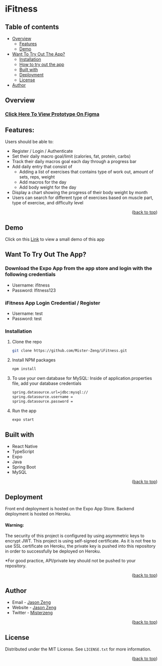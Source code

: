 <a name="readme-top"></a>

# iFitness

## Table of contents

- [Overview](#overview)
    - [Features](#features)
    - [Demo](#demo)
- [Want To Try Out The App?](#want-to-try-out-the-app)
    - [Installation](#installation)
    - [How to try out the app](#download-the-expo-app-from-the-app-store-and-login-with-the-following-credentials)
    - [Built with](#built-with)
    - [Deployment](#deployment)
    - [License](#license)
- [Author](#author)


## Overview

### [Click Here To View Prototype On Figma](https://www.figma.com/proto/DfM12QFmp1UaJXW7bAwraG/iFitness?node-id=1%3A2&scaling=scale-down&page-id=0%3A1)


## Features:

Users should be able to:

- Register / Login / Authenticate
- Set their daily macro goal/limit (calories, fat, protein, carbs)
- Track their daily macros goal each day through a progress bar
- Add daily entry that consist of 
    - Adding a list of exercises that contains type of work out, amount of sets, reps, weight
    - Add macros for the day
    - Add body weight for the day
- Display a chart showing the progress of their body weight by month
- Users can search for different type of exercises based on muscle part, type of exercise, and difficulty level

<p align="right">(<a href="#readme-top">back to top</a>)</p>

## Demo

Click on this [Link](https://youtu.be/_Dc5uGm0aaQ) to view a small demo of this app

## Want To Try Out The App? 

### Download the Expo App from the app store and login with the following credentials

- Username: ifitness
- Password: Ifitness123 

### iFitness App Login Credential / Register 

- Username: test
- Password: test

### Installation

1. Clone the repo
   ```sh
   git clone https://github.com/Mister-Zeng/iFitness.git
   ```
2. Install NPM packages
   ```sh
   npm install
   ```
3. To use your own database for MySQL: Inside of application.properties file, add your database credentials
    ```sh
    spring.datasource.url=jdbc:mysql://
    spring.datasource.username = 
    spring.datasource.password = 
    ```
4. Run the app
   ```sh
   expo start
   ```

## Built with

- React Native
- TypeScript
- Expo
- Java
- Spring Boot
- MySQL

<p align="right">(<a href="#readme-top">back to top</a>)</p>

## Deployment

Front end deployment is hosted on the Expo App Store. Backend deployment is hosted on Heroku.

#### Warning: 
The security of this project is configured by using asymmetric keys to encrypt JWT.
This project is using self-signed certificate. As it is not free to use SSL certificate on Heroku, 
the private key is pushed into this repository in order to successfully be deployed on Heroku. 

*For good practice, API/private key should not be pushed to your repository. 

<p align="right">(<a href="#readme-top">back to top</a>)</p>

## Author

- Email - [Jason Zeng](mailto:officialjasonzeng@gmail.com?subject=[GitHub]%20iFitness%20App)
- Website - [Jason Zeng](https://jasonz.dev/)
- Twitter - [Misterzeng](https://www.twitter.com/misterzeng)

<p align="right">(<a href="#readme-top">back to top</a>)</p>

## License

Distributed under the MIT License. See `LICENSE.txt` for more information.

<p align="right">(<a href="#readme-top">back to top</a>)</p>